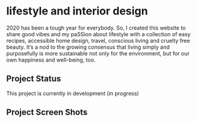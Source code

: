 
# lifestyle and interior design 

2020 has been a tough year for everybody. So, I created this website to share good vibes and my paSSion about lifestyle with a collection of easy recipes, accessible home design, travel, conscious living and cruelty free beauty. 
It’s a nod to the growing consensus that living simply and purposefully is more sustainable not only for the environment, but for our own happiness and well-being, too.  

## Project Status
This project is currently in development (in progress)

## Project Screen Shots
